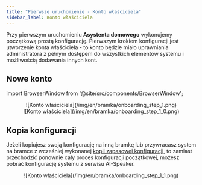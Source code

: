 ```yaml
---
title: "Pierwsze uruchomienie - Konto właściciela"
sidebar_label: Konto właściciela
---
```


Przy pierwszym uruchomieniu **Asystenta domowego** wykonujemy początkową prostą konfigurację. Pierwszym krokiem konfiguracji jest utworzenie konta właściciela - to konto będzie miało uprawniania administratora z pełnym dostępem do wszystkich elementów systemu i możliwością dodawania innych kont.

## Nowe konto

import BrowserWindow from '@site/src/components/BrowserWindow';

<BrowserWindow url="http://ais-dom.local">
<center>
![Konto właściciela](/img/en/bramka/onboarding_step_1.png)
</center>
</BrowserWindow>

<BrowserWindow url="http://ais-dom.local">
<center>
![Konto właściciela](/img/en/bramka/onboarding_step_1_0.png)
</center>
</BrowserWindow>

## Kopia konfiguracji

Jeżeli kopiujesz swoją konfigurację na inną bramkę lub przywracasz system na bramce z wcześniej wykonanej [kopii zapasowej konfiguracji](/docs/ais_bramka_configuration_software#kopia-zapasowa-konfiguracji), to zamiast przechodzić ponownie cały proces konfiguracji początkowej, możesz pobrać konfigurację systemu z serwisu AI-Speaker.

<BrowserWindow url="http://ais-dom.local">
<center>
![Konto właściciela](/img/en/bramka/onboarding_step_1_1.png)
</center>
</BrowserWindow>